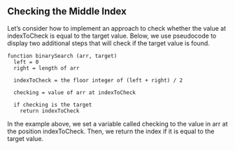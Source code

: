 ## Checking the Middle Index

Let’s consider how to implement an approach to check whether the value at indexToCheck is equal to the target value. Below, we use pseudocode to display two additional steps that will check if the target value is found.

```
function binarySearch (arr, target)
  left = 0
  right = length of arr

  indexToCheck = the floor integer of (left + right) / 2

  checking = value of arr at indexToCheck

  if checking is the target
    return indexToCheck
```

In the example above, we set a variable called checking to the value in arr at the position indexToCheck. Then, we return the index if it is equal to the target value.
